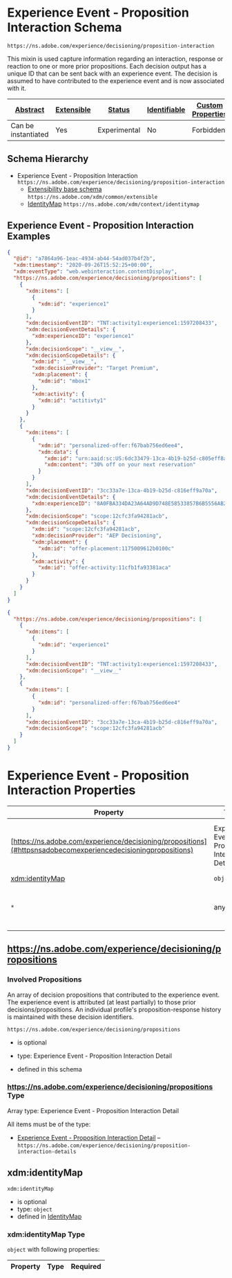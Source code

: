 
# Experience Event - Proposition Interaction Schema

```
https://ns.adobe.com/experience/decisioning/proposition-interaction
```

This mixin is used capture information regarding an interaction, response or reaction to one or more prior propositions. Each decision output has a unique ID that can be sent back with an experience event. The decision is assumed to have contributed to the experience event and is now associated with it.

| [Abstract](../../../../abstract.md) | [Extensible](../../../../extensions.md) | [Status](../../../../status.md) | [Identifiable](../../../../id.md) | [Custom Properties](../../../../extensions.md) | [Additional Properties](../../../../extensions.md) | Defined In |
|-------------------------------------|-----------------------------------------|---------------------------------|-----------------------------------|------------------------------------------------|----------------------------------------------------|------------|
| Can be instantiated | Yes | Experimental | No | Forbidden | Permitted | [adobe/experience/decisioning/experienceevent-proposition-interaction.schema.json](adobe/experience/decisioning/experienceevent-proposition-interaction.schema.json) |
## Schema Hierarchy

* Experience Event - Proposition Interaction `https://ns.adobe.com/experience/decisioning/proposition-interaction`
  * [Extensibility base schema](../../../datatypes/extensible.schema.md) `https://ns.adobe.com/xdm/common/extensible`
  * [IdentityMap](../../../mixins/shared/identitymap.schema.md) `https://ns.adobe.com/xdm/context/identitymap`


## Experience Event - Proposition Interaction Examples

```json
{
  "@id": "a7864a96-1eac-4934-ab44-54ad037b4f2b",
  "xdm:timestamp": "2020-09-26T15:52:25+00:00",
  "xdm:eventType": "web.webinteraction.contentDisplay",
  "https://ns.adobe.com/experience/decisioning/propositions": [
    {
      "xdm:items": [
        {
          "xdm:id": "experience1"
        }
      ],
      "xdm:decisionEventID": "TNT:activity1:experience1:1597208433",
      "xdm:decisionEventDetails": {
        "xdm:experienceID": "experience1"
      },
      "xdm:decisionScope": "__view__",
      "xdm:decisionScopeDetails": {
        "xdm:id": "__view__",
        "xdm:decisionProvider": "Target Premium",
        "xdm:placement": {
          "xdm:id": "mbox1"
        },
        "xdm:activity": {
          "xdm:id": "actitivty1"
        }
      }
    },
    {
      "xdm:items": [
        {
          "xdm:id": "personalized-offer:f67bab756ed6ee4",
          "xdm:data": {
            "xdm:id": "urn:aaid:sc:US:6dc33479-13ca-4b19-b25d-c805eff8a69e",
            "xdm:content": "30% off on your next reservation"
          }
        }
      ],
      "xdm:decisionEventID": "3cc33a7e-13ca-4b19-b25d-c816eff9a70a",
      "xdm:decisionEventDetails": {
        "xdm:experienceID": "8A0FBA334DA23A64AD9D748E58533857B6B5556AB28328DCCC04DAE6E9F35430"
      },
      "xdm:decisionScope": "scope:12cfc3fa94281acb",
      "xdm:decisionScopeDetails": {
        "xdm:id": "scope:12cfc3fa94281acb",
        "xdm:decisionProvider": "AEP Decisioning",
        "xdm:placement": {
          "xdm:id": "offer-placement:1175009612b0100c"
        },
        "xdm:activity": {
          "xdm:id": "offer-activity:11cfb1fa93381aca"
        }
      }
    }
  ]
}
```

```json
{
  "https://ns.adobe.com/experience/decisioning/propositions": [
    {
      "xdm:items": [
        {
          "xdm:id": "experience1"
        }
      ],
      "xdm:decisionEventID": "TNT:activity1:experience1:1597208433",
      "xdm:decisionScope": "__view__"
    },
    {
      "xdm:items": [
        {
          "xdm:id": "personalized-offer:f67bab756ed6ee4"
        }
      ],
      "xdm:decisionEventID": "3cc33a7e-13ca-4b19-b25d-c816eff9a70a",
      "xdm:decisionScope": "scope:12cfc3fa94281acb"
    }
  ]
}
```


# Experience Event - Proposition Interaction Properties

| Property | Type | Required | Defined by |
|----------|------|----------|------------|
| [https://ns.adobe.com/experience/decisioning/propositions](#httpsnsadobecomexperiencedecisioningpropositions) | Experience Event - Proposition Interaction Detail | Optional | Experience Event - Proposition Interaction (this schema) |
| [xdm:identityMap](#xdmidentitymap) | `object` | Optional | [IdentityMap](../../../mixins/shared/identitymap.schema.md#xdmidentitymap) |
| `*` | any | Additional | this schema *allows* additional properties |

## https://ns.adobe.com/experience/decisioning/propositions
### Involved Propositions

An array of decision propositions that contributed to the experience event. The experience event is attributed (at least partially) to those prior decisions/propositions. An individual profile's proposition-response history is maintained with these decision identifiers.

`https://ns.adobe.com/experience/decisioning/propositions`
* is optional
* type: Experience Event - Proposition Interaction Detail

* defined in this schema

### https://ns.adobe.com/experience/decisioning/propositions Type


Array type: Experience Event - Proposition Interaction Detail

All items must be of the type:
* [Experience Event - Proposition Interaction Detail](proposition-interaction-detail.schema.md) – `https://ns.adobe.com/experience/decisioning/proposition-interaction-details`








## xdm:identityMap


`xdm:identityMap`
* is optional
* type: `object`
* defined in [IdentityMap](../../../mixins/shared/identitymap.schema.md#xdmidentitymap)

### xdm:identityMap Type


`object` with following properties:


| Property | Type | Required |
|----------|------|----------|





